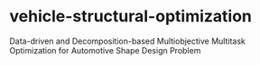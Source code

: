 # vehicle-structural-optimization
Data-driven and Decomposition-based Multiobjective Multitask Optimization for Automotive Shape Design Problem
